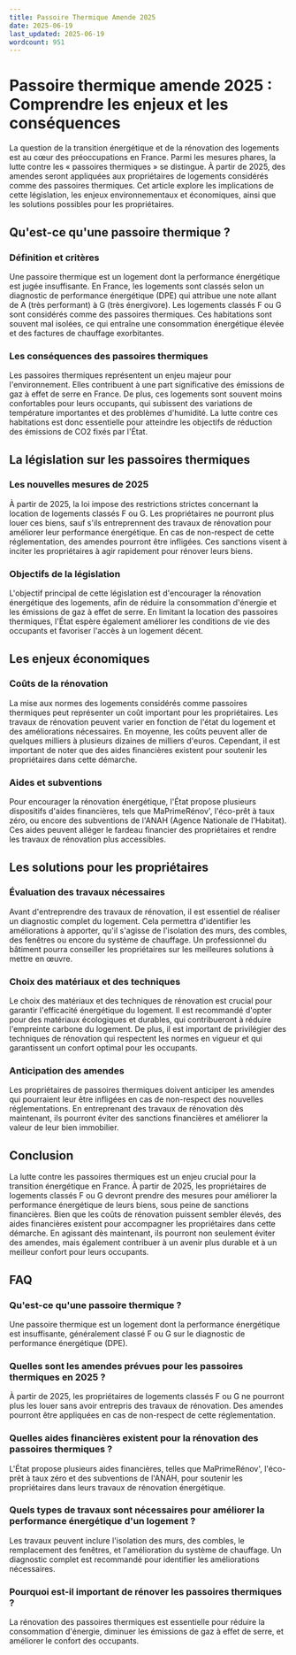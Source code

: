 ```yaml
---
title: Passoire Thermique Amende 2025
date: 2025-06-19
last_updated: 2025-06-19
wordcount: 951
---
```


# Passoire thermique amende 2025 : Comprendre les enjeux et les conséquences

La question de la transition énergétique et de la rénovation des logements est au cœur des préoccupations en France. Parmi les mesures phares, la lutte contre les « passoires thermiques » se distingue. À partir de 2025, des amendes seront appliquées aux propriétaires de logements considérés comme des passoires thermiques. Cet article explore les implications de cette législation, les enjeux environnementaux et économiques, ainsi que les solutions possibles pour les propriétaires.

## Qu'est-ce qu'une passoire thermique ?

### Définition et critères

Une passoire thermique est un logement dont la performance énergétique est jugée insuffisante. En France, les logements sont classés selon un diagnostic de performance énergétique (DPE) qui attribue une note allant de A (très performant) à G (très énergivore). Les logements classés F ou G sont considérés comme des passoires thermiques. Ces habitations sont souvent mal isolées, ce qui entraîne une consommation énergétique élevée et des factures de chauffage exorbitantes.

### Les conséquences des passoires thermiques

Les passoires thermiques représentent un enjeu majeur pour l'environnement. Elles contribuent à une part significative des émissions de gaz à effet de serre en France. De plus, ces logements sont souvent moins confortables pour leurs occupants, qui subissent des variations de température importantes et des problèmes d'humidité. La lutte contre ces habitations est donc essentielle pour atteindre les objectifs de réduction des émissions de CO2 fixés par l'État.

## La législation sur les passoires thermiques

### Les nouvelles mesures de 2025

À partir de 2025, la loi impose des restrictions strictes concernant la location de logements classés F ou G. Les propriétaires ne pourront plus louer ces biens, sauf s'ils entreprennent des travaux de rénovation pour améliorer leur performance énergétique. En cas de non-respect de cette réglementation, des amendes pourront être infligées. Ces sanctions visent à inciter les propriétaires à agir rapidement pour rénover leurs biens.

### Objectifs de la législation

L'objectif principal de cette législation est d'encourager la rénovation énergétique des logements, afin de réduire la consommation d'énergie et les émissions de gaz à effet de serre. En limitant la location des passoires thermiques, l'État espère également améliorer les conditions de vie des occupants et favoriser l'accès à un logement décent.

## Les enjeux économiques

### Coûts de la rénovation

La mise aux normes des logements considérés comme passoires thermiques peut représenter un coût important pour les propriétaires. Les travaux de rénovation peuvent varier en fonction de l'état du logement et des améliorations nécessaires. En moyenne, les coûts peuvent aller de quelques milliers à plusieurs dizaines de milliers d'euros. Cependant, il est important de noter que des aides financières existent pour soutenir les propriétaires dans cette démarche.

### Aides et subventions

Pour encourager la rénovation énergétique, l'État propose plusieurs dispositifs d'aides financières, tels que MaPrimeRénov', l'éco-prêt à taux zéro, ou encore des subventions de l'ANAH (Agence Nationale de l'Habitat). Ces aides peuvent alléger le fardeau financier des propriétaires et rendre les travaux de rénovation plus accessibles.

## Les solutions pour les propriétaires

### Évaluation des travaux nécessaires

Avant d'entreprendre des travaux de rénovation, il est essentiel de réaliser un diagnostic complet du logement. Cela permettra d'identifier les améliorations à apporter, qu'il s'agisse de l'isolation des murs, des combles, des fenêtres ou encore du système de chauffage. Un professionnel du bâtiment pourra conseiller les propriétaires sur les meilleures solutions à mettre en œuvre.

### Choix des matériaux et des techniques

Le choix des matériaux et des techniques de rénovation est crucial pour garantir l'efficacité énergétique du logement. Il est recommandé d'opter pour des matériaux écologiques et durables, qui contribueront à réduire l'empreinte carbone du logement. De plus, il est important de privilégier des techniques de rénovation qui respectent les normes en vigueur et qui garantissent un confort optimal pour les occupants.

### Anticipation des amendes

Les propriétaires de passoires thermiques doivent anticiper les amendes qui pourraient leur être infligées en cas de non-respect des nouvelles réglementations. En entreprenant des travaux de rénovation dès maintenant, ils pourront éviter des sanctions financières et améliorer la valeur de leur bien immobilier.

## Conclusion

La lutte contre les passoires thermiques est un enjeu crucial pour la transition énergétique en France. À partir de 2025, les propriétaires de logements classés F ou G devront prendre des mesures pour améliorer la performance énergétique de leurs biens, sous peine de sanctions financières. Bien que les coûts de rénovation puissent sembler élevés, des aides financières existent pour accompagner les propriétaires dans cette démarche. En agissant dès maintenant, ils pourront non seulement éviter des amendes, mais également contribuer à un avenir plus durable et à un meilleur confort pour leurs occupants.

## FAQ

### Qu'est-ce qu'une passoire thermique ?

Une passoire thermique est un logement dont la performance énergétique est insuffisante, généralement classé F ou G sur le diagnostic de performance énergétique (DPE).

### Quelles sont les amendes prévues pour les passoires thermiques en 2025 ?

À partir de 2025, les propriétaires de logements classés F ou G ne pourront plus les louer sans avoir entrepris des travaux de rénovation. Des amendes pourront être appliquées en cas de non-respect de cette réglementation.

### Quelles aides financières existent pour la rénovation des passoires thermiques ?

L'État propose plusieurs aides financières, telles que MaPrimeRénov', l'éco-prêt à taux zéro et des subventions de l'ANAH, pour soutenir les propriétaires dans leurs travaux de rénovation énergétique.

### Quels types de travaux sont nécessaires pour améliorer la performance énergétique d'un logement ?

Les travaux peuvent inclure l'isolation des murs, des combles, le remplacement des fenêtres, et l'amélioration du système de chauffage. Un diagnostic complet est recommandé pour identifier les améliorations nécessaires.

### Pourquoi est-il important de rénover les passoires thermiques ?

La rénovation des passoires thermiques est essentielle pour réduire la consommation d'énergie, diminuer les émissions de gaz à effet de serre, et améliorer le confort des occupants.